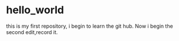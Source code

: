 # hello_world
this is my first repository, i begin to learn the git hub.
Now i begin the second edit,record it.
